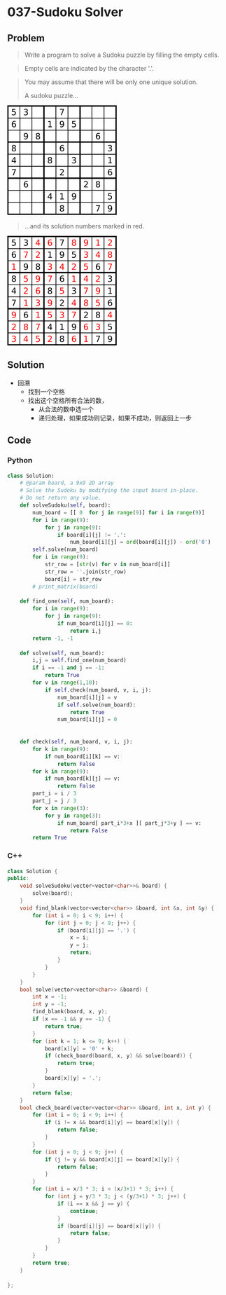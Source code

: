 # 037-Sudoku Solver

## Problem

> Write a program to solve a Sudoku puzzle by filling the empty cells.

> Empty cells are indicated by the character '.'.

> You may assume that there will be only one unique solution.
> 
> A sudoku puzzle...
>
![](./images/250px-Sudoku-by-L2G-20050714.svg.png)
>
> ...and its solution numbers marked in red.
> 
![](./images/250px-Sudoku-by-L2G-20050714_solution.svg.png)

## Solution

- 回溯
	- 找到一个空格
	- 找出这个空格所有合法的数，
		- 从合法的数中选一个
		- 递归处理，如果成功则记录，如果不成功，则返回上一步

## Code

### Python

```python
class Solution:
    # @param board, a 9x9 2D array
    # Solve the Sudoku by modifying the input board in-place.
    # Do not return any value.
	def solveSudoku(self, board):
		num_board = [[ 0  for j in range(9)] for i in range(9)]
		for i in range(9):
			for j in range(9):
				if board[i][j] != '.':
					num_board[i][j] = ord(board[i][j]) - ord('0')
		self.solve(num_board)
		for i in range(9):
			str_row = [str(v) for v in num_board[i]]
			str_row = ''.join(str_row)
			board[i] = str_row
		# print_matrix(board)
		
	def find_one(self, num_board):
		for i in range(9):
			for j in range(9):
				if num_board[i][j] == 0:
					return i,j
		return -1, -1

	def solve(self, num_board):
		i,j = self.find_one(num_board)
		if i == -1 and j == -1:
			return True
		for v in range(1,10):
			if self.check(num_board, v, i, j):
				num_board[i][j] = v
				if self.solve(num_board):
					return True
				num_board[i][j] = 0
		

	def check(self, num_board, v, i, j):
		for k in range(9):
			if num_board[i][k] == v:
				return False
		for k in range(9):
			if num_board[k][j] == v:
				return False
		part_i = i / 3
		part_j = j / 3
		for x in range(3):
			for y in range(3):
				if num_board[ part_i*3+x ][ part_j*3+y ] == v:
					return False
		return True
```

### C++

```cpp
class Solution {
public:
    void solveSudoku(vector<vector<char>>& board) {
        solve(board);
    }
    void find_blank(vector<vector<char>> &board, int &x, int &y) {
        for (int i = 0; i < 9; i++) {
            for (int j = 0; j < 9; j++) {
                if (board[i][j] == '.') {
                    x = i;
                    y = j;
                    return;
                }
            }
        }
    }
    bool solve(vector<vector<char>> &board) {
        int x = -1;
        int y = -1;
        find_blank(board, x, y);
        if (x == -1 && y == -1) {
            return true;
        }
        for (int k = 1; k <= 9; k++) {
            board[x][y] = '0' + k;
            if (check_board(board, x, y) && solve(board)) {
                return true;
            }
            board[x][y] = '.';
        }
        return false;
    }
    bool check_board(vector<vector<char>> &board, int x, int y) {
        for (int i = 0; i < 9; i++) {
            if (i != x && board[i][y] == board[x][y]) {
                return false;
            }
        }
        for (int j = 0; j < 9; j++) {
            if (j != y && board[x][j] == board[x][y]) {
                return false;
            }
        }
        for (int i = x/3 * 3; i < (x/3+1) * 3; i++) {
            for (int j = y/3 * 3; j < (y/3+1) * 3; j++) {
                if (i == x && j == y) {
                    continue;
                }
                if (board[i][j] == board[x][y]) {
                    return false;
                }
            }
        }
        return true;
    }
    
};
```